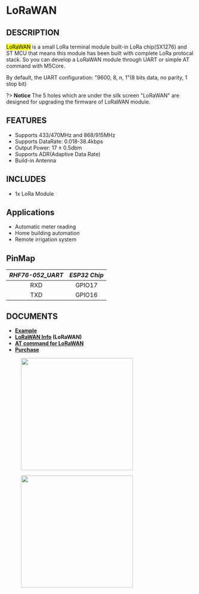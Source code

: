 # LoRaWAN

## DESCRIPTION

<mark>LoRaWAN</mark> is a small LoRa terminal module built-in LoRa chip(SX1276) and ST MCU that means this module has been built with complete LoRa protocal stack. So you can develop a LoRaWAN module through UART or simple AT command with M5Core.

By default, the UART configuration: "9600, 8, n, 1"(8 bits data, no parity, 1 stop bit)

?> **Notice** The 5 holes which are under the silk screen "LoRaWAN" are designed for upgrading the firmware of LoRaWAN module.

## FEATURES

-  Supports 433/470MHz and 868/915MHz
-  Supports DataRate: 0.018-38.4kbps
-  Output Power: 17 ± 0.5dbm
-  Supports ADR(Adaptive Data Rate)
-  Build-in Antenna

## INCLUDES

-  1x LoRa Module

## Applications

-  Automatic meter reading
-  Home building automation
-  Remote irrigation system

## PinMap

| *RHF76-052_UART* | *ESP32 Chip* |
| :----------: |:------------: |
| RXD       | GPIO17    |
| TXD      | GPIO16     |

## DOCUMENTS

- **[Example](en/file_to_display_null)**
- **[LoRaWAN Info](http://wiki.ai-thinker.com/sx127x-052) (LoRaWAN)**
- **[AT command for LoRaWAN](http://wiki.ai-thinker.com/_media/rhf-ps01509_lorawan_class_ac_at_command_specification_-_v4.4.pdf)**
- **[Purchase](https://www.aliexpress.com/store/product/M5Stack-New-LoRaWAN-Module-433-470Mhz-868-915MHz-with-Internal-Antenna-and-MCX-External-Antenna-Port/3226069_32953098569.html?spm=a2g1y.12024536.productList_5885011.pic_2)**

<figure>
    <img src="assets/img/product_pics/modules/LoRaWAN_01.jpg" height="300" width="300">
</figure>

<figure>
    <img src="assets/img/product_pics/modules/LoRaWAN_02.jpg" height="300" width="300">
</figure>